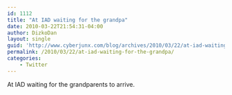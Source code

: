 ```yaml
---
id: 1112
title: "At IAD waiting for the grandpa"
date: 2010-03-22T21:54:31-04:00
author: DizkoDan
layout: single
guid: 'http://www.cyberjunx.com/blog/archives/2010/03/22/at-iad-waiting-for-the-grandpa/'
permalink: /2010/03/22/at-iad-waiting-for-the-grandpa/
categories:
    - Twitter
---
```


At IAD waiting for the grandparents to arrive.